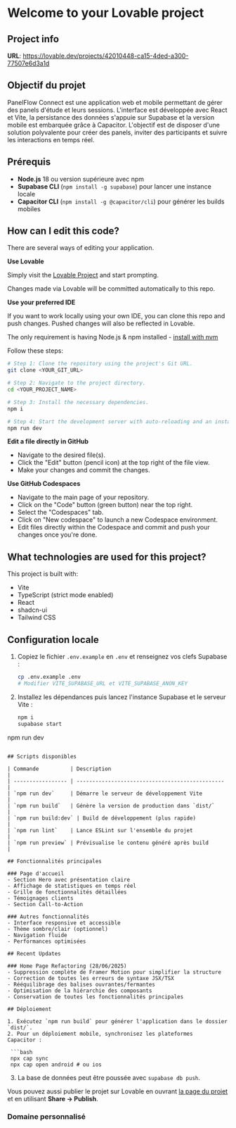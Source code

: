 # Welcome to your Lovable project

## Project info

**URL**: https://lovable.dev/projects/42010448-ca15-4ded-a300-77507e6d3a1d

## Objectif du projet

PanelFlow Connect est une application web et mobile permettant de gérer des
panels d'étude et leurs sessions. L'interface est développée avec React et
Vite, la persistance des données s'appuie sur Supabase et la version mobile est
embarquée grâce à Capacitor. L'objectif est de disposer d'une solution
polyvalente pour créer des panels, inviter des participants et suivre les
interactions en temps réel.

## Prérequis

- **Node.js** 18 ou version supérieure avec npm
- **Supabase CLI** (`npm install -g supabase`) pour lancer une instance locale
- **Capacitor CLI** (`npm install -g @capacitor/cli`) pour générer les builds
  mobiles

## How can I edit this code?

There are several ways of editing your application.

**Use Lovable**

Simply visit the [Lovable Project](https://lovable.dev/projects/42010448-ca15-4ded-a300-77507e6d3a1d) and start prompting.

Changes made via Lovable will be committed automatically to this repo.

**Use your preferred IDE**

If you want to work locally using your own IDE, you can clone this repo and push changes. Pushed changes will also be reflected in Lovable.

The only requirement is having Node.js & npm installed - [install with nvm](https://github.com/nvm-sh/nvm#installing-and-updating)

Follow these steps:

```sh
# Step 1: Clone the repository using the project's Git URL.
git clone <YOUR_GIT_URL>

# Step 2: Navigate to the project directory.
cd <YOUR_PROJECT_NAME>

# Step 3: Install the necessary dependencies.
npm i

# Step 4: Start the development server with auto-reloading and an instant preview.
npm run dev
```

**Edit a file directly in GitHub**

- Navigate to the desired file(s).
- Click the "Edit" button (pencil icon) at the top right of the file view.
- Make your changes and commit the changes.

**Use GitHub Codespaces**

- Navigate to the main page of your repository.
- Click on the "Code" button (green button) near the top right.
- Select the "Codespaces" tab.
- Click on "New codespace" to launch a new Codespace environment.
- Edit files directly within the Codespace and commit and push your changes once you're done.

## What technologies are used for this project?

This project is built with:

- Vite
- TypeScript (strict mode enabled)
- React
- shadcn-ui
- Tailwind CSS

## Configuration locale

1. Copiez le fichier `.env.example` en `.env` et renseignez vos clefs Supabase :

   ```bash
   cp .env.example .env
   # Modifier VITE_SUPABASE_URL et VITE_SUPABASE_ANON_KEY
   ```

2. Installez les dépendances puis lancez l'instance Supabase et le serveur Vite :

   ```bash
   npm i
   supabase start
  npm run dev
  ```

## Scripts disponibles

| Commande          | Description                                     |
| ----------------- | ----------------------------------------------- |
| `npm run dev`     | Démarre le serveur de développement Vite        |
| `npm run build`   | Génère la version de production dans `dist/`    |
| `npm run build:dev` | Build de développement (plus rapide)           |
| `npm run lint`    | Lance ESLint sur l'ensemble du projet           |
| `npm run preview` | Prévisualise le contenu généré après build      |

## Fonctionnalités principales

### Page d'accueil
- Section Hero avec présentation claire
- Affichage de statistiques en temps réel
- Grille de fonctionnalités détaillées
- Témoignages clients
- Section Call-to-Action

### Autres fonctionnalités
- Interface responsive et accessible
- Thème sombre/clair (optionnel)
- Navigation fluide
- Performances optimisées

## Recent Updates

### Home Page Refactoring (28/06/2025)
- Suppression complète de Framer Motion pour simplifier la structure
- Correction de toutes les erreurs de syntaxe JSX/TSX
- Rééquilibrage des balises ouvrantes/fermantes
- Optimisation de la hiérarchie des composants
- Conservation de toutes les fonctionnalités principales

## Déploiement

1. Exécutez `npm run build` pour générer l'application dans le dossier `dist/`.
2. Pour un déploiement mobile, synchronisez les plateformes Capacitor :

   ```bash
   npx cap sync
   npx cap open android # ou ios
   ```
3. La base de données peut être poussée avec `supabase db push`.

Vous pouvez aussi publier le projet sur Lovable en ouvrant
[la page du projet](https://lovable.dev/projects/42010448-ca15-4ded-a300-77507e6d3a1d)
et en utilisant **Share → Publish**.

### Domaine personnalisé

